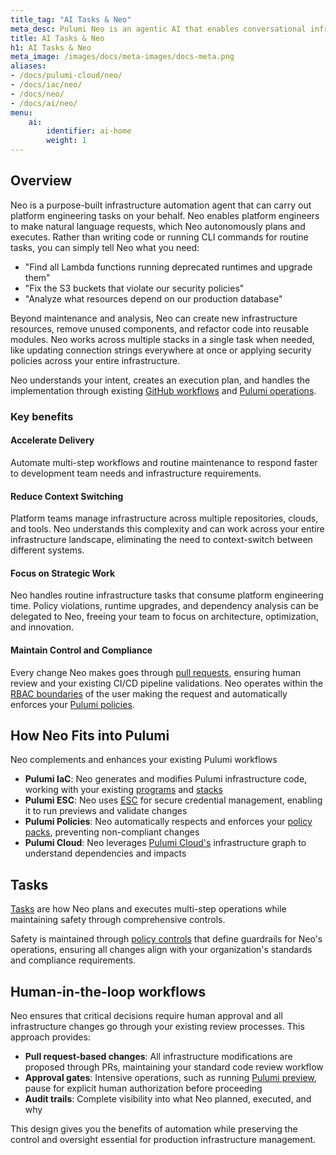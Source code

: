 ```yaml
---
title_tag: "AI Tasks & Neo"
meta_desc: Pulumi Neo is an agentic AI that enables conversational infrastructure management through natural language interactions.
title: AI Tasks & Neo
h1: AI Tasks & Neo
meta_image: /images/docs/meta-images/docs-meta.png
aliases:
- /docs/pulumi-cloud/neo/
- /docs/iac/neo/
- /docs/neo/
- /docs/ai/neo/
menu:
    ai:
        identifier: ai-home
        weight: 1
---
```


## Overview

Neo is a purpose-built infrastructure automation agent that can carry out platform engineering tasks on your behalf. Neo enables platform engineers to make natural language requests, which Neo autonomously plans and executes. Rather than writing code or running CLI commands for routine tasks, you can simply tell Neo what you need:

- "Find all Lambda functions running deprecated runtimes and upgrade them"
- "Fix the S3 buckets that violate our security policies"
- "Analyze what resources depend on our production database"

Beyond maintenance and analysis, Neo can create new infrastructure resources, remove unused components, and refactor code into reusable modules. Neo works across multiple stacks in a single task when needed, like updating connection strings everywhere at once or applying security policies across your entire infrastructure.

Neo understands your intent, creates an execution plan, and handles the implementation through existing [GitHub workflows](/docs/iac/using-pulumi/continuous-delivery/github-actions/) and [Pulumi operations](/docs/iac/cli/).

### Key benefits

#### Accelerate Delivery

Automate multi-step workflows and routine maintenance to respond faster to development team needs and infrastructure requirements.

#### Reduce Context Switching

Platform teams manage infrastructure across multiple repositories, clouds, and tools. Neo understands this complexity and can work across your entire infrastructure landscape, eliminating the need to context-switch between different systems.

#### Focus on Strategic Work

Neo handles routine infrastructure tasks that consume platform engineering time. Policy violations, runtime upgrades, and dependency analysis can be delegated to Neo, freeing your team to focus on architecture, optimization, and innovation.

#### Maintain Control and Compliance

Every change Neo makes goes through [pull requests](/docs/ai/pull-requests/), ensuring human review and your existing CI/CD pipeline validations. Neo operates within the [RBAC boundaries](/docs/pulumi-cloud/access-management/rbac/) of the user making the request and automatically enforces your [Pulumi policies](/docs/iac/crossguard/).

## How Neo Fits into Pulumi

Neo complements and enhances your existing Pulumi workflows

- **Pulumi IaC**: Neo generates and modifies Pulumi infrastructure code, working with your existing [programs](/docs/iac/concepts/projects/) and [stacks](/docs/iac/concepts/stacks/)
- **Pulumi ESC**: Neo uses [ESC](/docs/esc/) for secure credential management, enabling it to run previews and validate changes
- **Pulumi Policies**: Neo automatically respects and enforces your [policy packs](/docs/iac/crossguard/), preventing non-compliant changes
- **Pulumi Cloud**: Neo leverages [Pulumi Cloud's](/docs/pulumi-cloud/) infrastructure graph to understand dependencies and impacts

## Tasks

[Tasks](/docs/ai/tasks/) are how Neo plans and executes multi-step operations while maintaining safety through comprehensive controls.

Safety is maintained through [policy controls](/docs/iac/crossguard/) that define guardrails for Neo's operations, ensuring all changes align with your organization's standards and compliance requirements.

## Human-in-the-loop workflows

Neo ensures that critical decisions require human approval and all infrastructure changes go through your existing review processes. This approach provides:

- **Pull request-based changes**: All infrastructure modifications are proposed through PRs, maintaining your standard code review workflow
- **Approval gates**: Intensive operations, such as running [Pulumi preview](/docs/ai/running-previews/), pause for explicit human authorization before proceeding
- **Audit trails**: Complete visibility into what Neo planned, executed, and why

This design gives you the benefits of automation while preserving the control and oversight essential for production infrastructure management.
